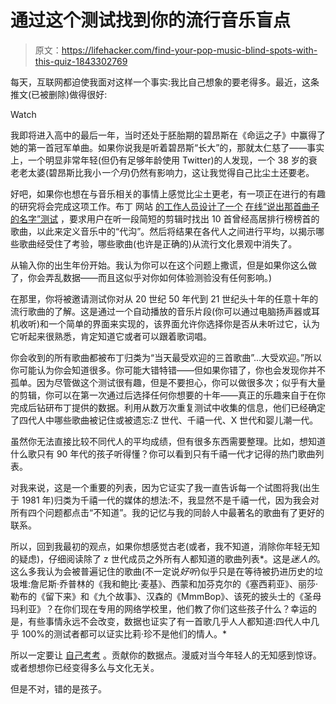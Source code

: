 # 通过这个测试找到你的流行音乐盲点

> 原文：<https://lifehacker.com/find-your-pop-music-blind-spots-with-this-quiz-1843302769>

每天，互联网都迫使我面对这样一个事实:我比自己想象的要老得多。最近，这条推文(已被删除)做得很好:

Watch

我即将进入高中的最后一年，当时还处于胚胎期的碧昂斯在《命运之子》中赢得了她的第一首冠军单曲。如果你说我是听着碧昂斯“长大”的，那就太仁慈了——事实上，一个明显非常年轻(但仍有足够年龄使用 Twitter)的人发现，一个 38 岁的衰老老太婆(碧昂斯比我小*一个月*)仍然有影响力，这让我觉得自己比尘土还要老。

好吧，如果你也想在与音乐相关的事情上感觉比尘土更老，有一项正在进行的有趣的研究将会完成这项工作。布丁 网站 [的工作人员设计了一个](https://pudding.cool/) [在线“说出那首曲子的名字”测试](https://pudding.cool/2020/04/music-challenge/) ，要求用户在听一段简短的剪辑时找出 10 首曾经高居排行榜榜首的歌曲，以此来定义音乐中的“代沟”。然后将结果在各代人之间进行平均，以揭示哪些歌曲经受住了考验，哪些歌曲(也许是正确的)从流行文化景观中消失了。

从输入你的出生年份开始。我认为你可以在这个问题上撒谎，但是如果你这么做了，你会弄乱数据——而且这似乎对你如何体验测验没有任何影响。)

在那里，你将被邀请测试你对从 20 世纪 50 年代到 21 世纪头十年的任意十年的流行歌曲的了解。这是通过一个自动播放的音乐片段(你可以通过电脑扬声器或耳机收听)和一个简单的界面来实现的，该界面允许你选择你是否从未听过它，认为它听起来很熟悉，肯定知道它或者可以跟着歌词唱。

你会收到的所有歌曲都被布丁归类为“当天最受欢迎的三首歌曲”...大受欢迎。”所以你可能认为你会知道很多。你可能大错特错——但如果你错了，你也会发现你并不孤单。因为尽管做这个测试很有趣，但是不要担心，你可以做很多次；似乎有大量的剪辑，你可以在第一次通过后选择任何你想要的十年——真正的乐趣来自于在你完成后钻研布丁提供的数据。利用从数万次重复测试中收集的信息，他们已经确定了四代人中哪些歌曲被记住或被遗忘:Z 世代、千禧一代、X 世代和婴儿潮一代。

虽然你无法直接比较不同代人的平均成绩，但有很多东西需要整理。比如，想知道什么歌只有 90 年代的孩子听得懂？你可以看到只有千禧一代才记得的热门歌曲列表。

对我来说，这是一个重要的列表，因为它证实了我一直告诉每一个试图将我(出生于 1981 年)归类为千禧一代的媒体的想法:不，我显然不是千禧一代，因为我会对所有四个问题都点击“不知道”。我的记忆与我的同龄人中最著名的歌曲有了更好的联系。

所以，回到我最初的观点，如果你想感觉古老(或者，我不知道，消除你年轻无知的疑虑)，仔细阅读除了 z 世代成员之外所有人都知道的歌曲列表*。这是*迷人的*。这么多我认为会被普遍记住的歌曲(不一定说*好听*)似乎只是在等待被扔进历史的垃圾堆:詹尼斯·乔普林的《我和鲍比·麦基》、西蒙和加芬克尔的《塞西莉亚》、丽莎·勒布的《留下来》和《九个故事》、汉森的《MmmBop》、该死的披头士的《圣母玛利亚》？在你们现在专用的网络学校里，他们教了你们这些孩子什么？幸运的是，有些事情永远不会改变，数据也证实了有一首歌几乎人人都知道:四代人中几乎 100%的测试者都可以证实比莉·珍不是他们的情人。* 

所以一定要让 [自己考考](https://pudding.cool/2020/04/music-challenge/) 。贡献你的数据点。漫威对当今年轻人的无知感到惊讶。或者想想你已经变得多么与文化无关。

但是不对，错的是孩子。